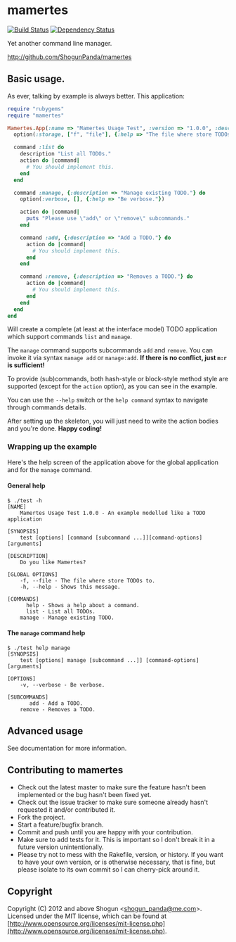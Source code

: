 # mamertes

[![Build Status](https://secure.travis-ci.org/ShogunPanda/mamertes.png?branch=master)](http://travis-ci.org/ShogunPanda/mamertes)
[![Dependency Status](https://gemnasium.com/ShogunPanda/mamertes.png?travis)](https://gemnasium.com/ShogunPanda/mamertes)

Yet another command line manager.

http://github.com/ShogunPanda/mamertes

## Basic usage.

As ever, talking by example is always better.
This application:

```ruby
require "rubygems"
require "mamertes"

Mamertes.App(:name => "Mamertes Usage Test", :version => "1.0.0", :description => "An example modelled like a TODO application", :banner => "Do you like Mamertes?") do
  option(:storage, ["f", "file"], {:help => "The file where store TODOs to.", :meta => "FILE"})

  command :list do
    description "List all TODOs."
    action do |command|
      # You should implement this.
    end
  end

  command :manage, {:description => "Manage existing TODO."} do
    option(:verbose, [], {:help => "Be verbose."})

    action do |command|
      puts "Please use \"add\" or \"remove\" subcommands."
    end

    command :add, {:description => "Add a TODO."} do
      action do |command|
        # You should implement this.
      end
    end

    command :remove, {:description => "Removes a TODO."} do
      action do |command|
        # You should implement this.
      end
    end
  end
end
```

Will create a complete (at least at the interface model) TODO application which support commands `list` and `manage`.

The `manage` command supports subcommands `add` and `remove`. You can invoke it via syntax `manage add` or `manage:add`. **If there is no conflict, just `m:r` is sufficient!**

To provide (sub)commands, both hash-style or block-style method style are supported (except for the `action` option), as you can see in the example.

You can use the `--help` switch or the `help command` syntax to navigate through commands details.

After setting up the skeleton, you will just need to write the action bodies and you're done. **Happy coding!**

### Wrapping up the example
Here's the help screen of the application above for the global application and for the `manage` command.

#### General help

```
$ ./test -h
[NAME]
    Mamertes Usage Test 1.0.0 - An example modelled like a TODO application

[SYNOPSIS]
    test [options] [command [subcommand ...]][command-options] [arguments]

[DESCRIPTION]
    Do you like Mamertes?

[GLOBAL OPTIONS]
    -f, --file - The file where store TODOs to.
    -h, --help - Shows this message.

[COMMANDS]
      help - Shows a help about a command.
      list - List all TODOs.
    manage - Manage existing TODO.
```

#### The `manage` command help

```
$ ./test help manage
[SYNOPSIS]
    test [options] manage [subcommand ...]] [command-options] [arguments]

[OPTIONS]
    -v, --verbose - Be verbose.

[SUBCOMMANDS]
       add - Add a TODO.
    remove - Removes a TODO.
```


## Advanced usage

See documentation for more information.

## Contributing to mamertes

* Check out the latest master to make sure the feature hasn't been implemented or the bug hasn't been fixed yet.
* Check out the issue tracker to make sure someone already hasn't requested it and/or contributed it.
* Fork the project.
* Start a feature/bugfix branch.
* Commit and push until you are happy with your contribution.
* Make sure to add tests for it. This is important so I don't break it in a future version unintentionally.
* Please try not to mess with the Rakefile, version, or history. If you want to have your own version, or is otherwise necessary, that is fine, but please isolate to its own commit so I can cherry-pick around it.

## Copyright

Copyright (C) 2012 and above Shogun <[shogun_panda@me.com](mailto:shogun_panda@me.com)>.
Licensed under the MIT license, which can be found at [http://www.opensource.org/licenses/mit-license.php](http://www.opensource.org/licenses/mit-license.php).
